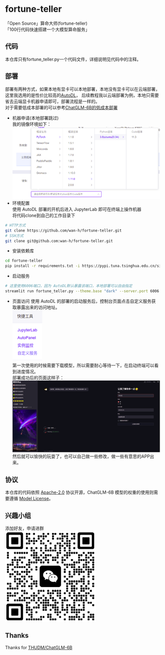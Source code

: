# fortune-teller
「Open Source」算命大师(fortune-teller)  
「100行代码快速搭建一个大模型算命服务」

## 代码
本仓库只有fortune_teller.py一个代码文件，详细说明见代码中的注释。

## 部署
部署有两种方式，如果本地有显卡可以本地部署，本地没有显卡可以在云端部署，
这里我选用的是性价比较高的[AutoDL](https://www.autodl.com/)，
后续教程我以云端部署为例，本地只需要省去云端显卡机器申请即可，部署流程是一样的。  
对于需要低成本部署的可以参考[ChatGLM-6B的低成本部署](https://github.com/THUDM/ChatGLM-6B#%E4%BD%8E%E6%88%90%E6%9C%AC%E9%83%A8%E7%BD%B2)
* 机器申请(本地部署跳过)  
我的镜像环境如下：  
![](src/1.png)
* 环境配置  
使用 AutoDL 部署的开机后进入 JupyterLab 即可在终端上操作机器  
将代码clone到自己的工作目录下  
```bash
# HTTP方式
git clone https://github.com/wan-h/fortune-teller.git
# SSH方式
git clone git@github.com:wan-h/fortune-teller.git
```
* 安装依赖库  
```bash
cd fortune-teller
pip install -r requirements.txt -i https://pypi.tuna.tsinghua.edu.cn/simple
```
* 启动服务  
```bash
# 这里使用6006端口，因为 AutoDL默认暴露该端口，本地部署可以自由指定
streamlit run fortune_teller.py --theme.base "dark" --server.port 6006
```
* 页面访问
使用 AutoDL 的部署的启动服务后，控制台页面点击自定义服务获取暴露出来的访问地址。  
![](src/2.png)  
第一次使用的时候需要下载模型，所以需要耐心等待一下，在启动终端可以看到进度情况。  
部署成功后的页面这样子：  
![](src/3.png)  
然后就可以愉快的玩耍了，也可以自己做一些修改，做一些有意思的APP出来。

## 协议
本仓库的代码依照 [Apache-2.0](LICENSE) 协议开源，ChatGLM-6B 模型的权重的使用则需要遵循 [Model License](MODEL_LICENSE)。

## 兴趣小组
添加好友，申请进群  
![](src/wechat.png)

## Thanks
Thanks for [THUDM/ChatGLM-6B](https://github.com/THUDM/ChatGLM-6B)